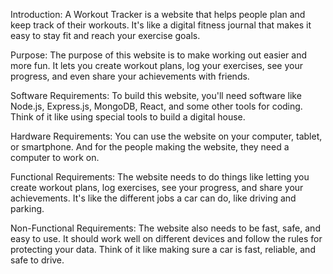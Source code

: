Introduction:
A Workout Tracker is a website that helps people plan and keep track of their workouts. It's like a digital fitness journal that makes it easy to stay fit and reach your exercise goals.

Purpose:
The purpose of this website is to make working out easier and more fun. It lets you create workout plans, log your exercises, see your progress, and even share your achievements with friends.

Software Requirements:
To build this website, you'll need software like Node.js, Express.js, MongoDB, React, and some other tools for coding. Think of it like using special tools to build a digital house.

Hardware Requirements:
You can use the website on your computer, tablet, or smartphone. And for the people making the website, they need a computer to work on.

Functional Requirements:
The website needs to do things like letting you create workout plans, log exercises, see your progress, and share your achievements. It's like the different jobs a car can do, like driving and parking.

Non-Functional Requirements:
The website also needs to be fast, safe, and easy to use. It should work well on different devices and follow the rules for protecting your data. Think of it like making sure a car is fast, reliable, and safe to drive.
